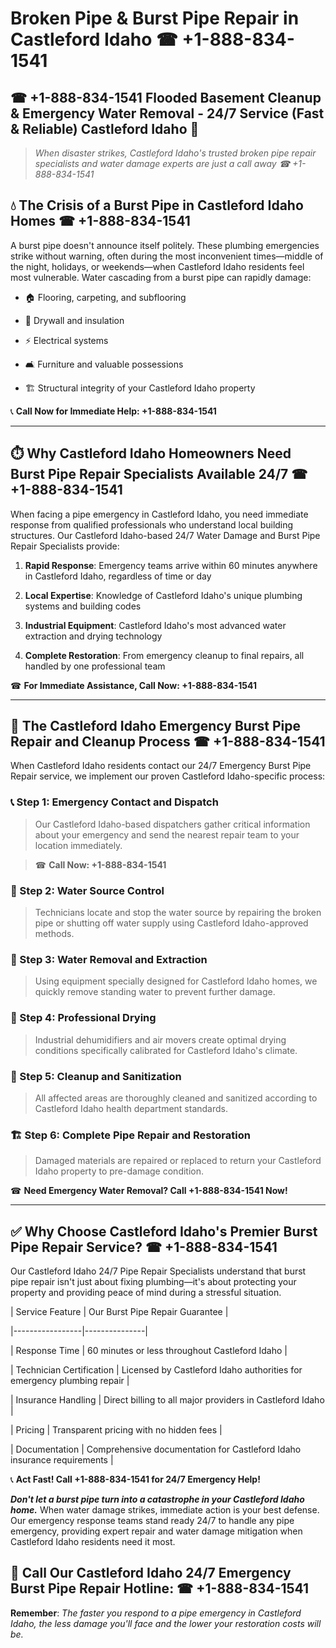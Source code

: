 # Broken Pipe & Burst Pipe Repair in Castleford Idaho ☎ +1-888-834-1541  
## ☎ +1-888-834-1541 Flooded Basement Cleanup & Emergency Water Removal - 24/7 Service (Fast & Reliable) Castleford Idaho 🚨  

> *When disaster strikes, Castleford Idaho's trusted broken pipe repair specialists and water damage experts are just a call away ☎ +1-888-834-1541*  

## 💧 The Crisis of a Burst Pipe in Castleford Idaho Homes ☎ +1-888-834-1541  

A burst pipe doesn't announce itself politely. These plumbing emergencies strike without warning, often during the most inconvenient times—middle of the night, holidays, or weekends—when Castleford Idaho residents feel most vulnerable. Water cascading from a burst pipe can rapidly damage:  

* 🏠 Flooring, carpeting, and subflooring  
* 🧱 Drywall and insulation  
* ⚡ Electrical systems  
* 🛋️ Furniture and valuable possessions  
* 🏗️ Structural integrity of your Castleford Idaho property  

📞 **Call Now for Immediate Help: +1-888-834-1541**  

---  

## ⏱️ Why Castleford Idaho Homeowners Need Burst Pipe Repair Specialists Available 24/7 ☎ +1-888-834-1541  

When facing a pipe emergency in Castleford Idaho, you need immediate response from qualified professionals who understand local building structures. Our Castleford Idaho-based 24/7 Water Damage and Burst Pipe Repair Specialists provide:  

1. **Rapid Response**: Emergency teams arrive within 60 minutes anywhere in Castleford Idaho, regardless of time or day  
2. **Local Expertise**: Knowledge of Castleford Idaho's unique plumbing systems and building codes  
3. **Industrial Equipment**: Castleford Idaho's most advanced water extraction and drying technology  
4. **Complete Restoration**: From emergency cleanup to final repairs, all handled by one professional team  

☎ **For Immediate Assistance, Call Now: +1-888-834-1541**  

---  

## 🔧 The Castleford Idaho Emergency Burst Pipe Repair and Cleanup Process ☎ +1-888-834-1541  

When Castleford Idaho residents contact our 24/7 Emergency Burst Pipe Repair service, we implement our proven Castleford Idaho-specific process:  

### 📞 Step 1: Emergency Contact and Dispatch  
> Our Castleford Idaho-based dispatchers gather critical information about your emergency and send the nearest repair team to your location immediately.  
> ☎ **Call Now: +1-888-834-1541**  

### 🚿 Step 2: Water Source Control  
> Technicians locate and stop the water source by repairing the broken pipe or shutting off water supply using Castleford Idaho-approved methods.  

### 🌊 Step 3: Water Removal and Extraction  
> Using equipment specially designed for Castleford Idaho homes, we quickly remove standing water to prevent further damage.  

### 💨 Step 4: Professional Drying  
> Industrial dehumidifiers and air movers create optimal drying conditions specifically calibrated for Castleford Idaho's climate.  

### 🧼 Step 5: Cleanup and Sanitization  
> All affected areas are thoroughly cleaned and sanitized according to Castleford Idaho health department standards.  

### 🏗️ Step 6: Complete Pipe Repair and Restoration  
> Damaged materials are repaired or replaced to return your Castleford Idaho property to pre-damage condition.  

☎ **Need Emergency Water Removal? Call +1-888-834-1541 Now!**  

---  

## ✅ Why Choose Castleford Idaho's Premier Burst Pipe Repair Service? ☎ +1-888-834-1541  

Our Castleford Idaho 24/7 Pipe Repair Specialists understand that burst pipe repair isn't just about fixing plumbing—it's about protecting your property and providing peace of mind during a stressful situation.  

| Service Feature | Our Burst Pipe Repair Guarantee |  
|-----------------|---------------|  
| Response Time | 60 minutes or less throughout Castleford Idaho |  
| Technician Certification | Licensed by Castleford Idaho authorities for emergency plumbing repair |  
| Insurance Handling | Direct billing to all major providers in Castleford Idaho |  
| Pricing | Transparent pricing with no hidden fees |  
| Documentation | Comprehensive documentation for Castleford Idaho insurance requirements |  

📞 **Act Fast! Call +1-888-834-1541 for 24/7 Emergency Help!**  

***Don't let a burst pipe turn into a catastrophe in your Castleford Idaho home.*** When water damage strikes, immediate action is your best defense. Our emergency response teams stand ready 24/7 to handle any pipe emergency, providing expert repair and water damage mitigation when Castleford Idaho residents need it most.  

## 📱 Call Our Castleford Idaho 24/7 Emergency Burst Pipe Repair Hotline: ☎ +1-888-834-1541  

**Remember**: *The faster you respond to a pipe emergency in Castleford Idaho, the less damage you'll face and the lower your restoration costs will be.*